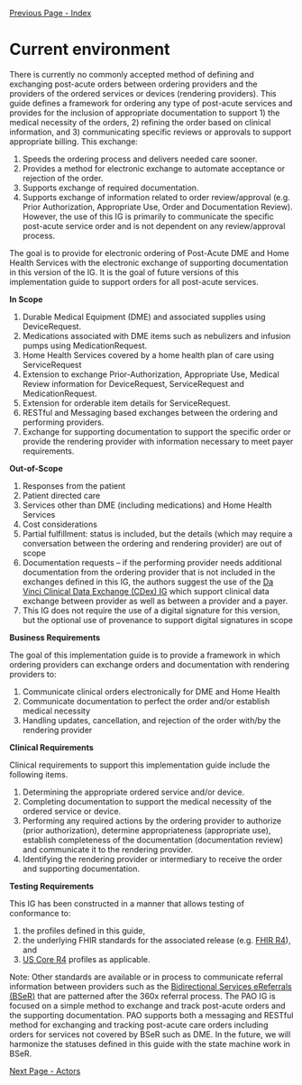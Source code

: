 [Previous Page - Index](index.html)

# Current environment
There is currently no commonly accepted method of defining and exchanging post-acute orders between ordering providers and the providers of the ordered services or devices (rendering providers).  This guide defines a framework for ordering any type of post-acute services and provides for the inclusion of appropriate documentation to support 1) the medical necessity of the orders, 2) refining the order based on clinical information, and 3) communicating specific reviews or approvals to support appropriate billing.  This exchange:
1.	Speeds the ordering process and delivers needed care sooner.
2.	Provides a method for electronic exchange to automate acceptance or rejection of the order.
3.	Supports exchange of required documentation.
4.	Supports exchange of information related to order review/approval (e.g. Prior Authorization, Appropriate Use, Order and Documentation Review). However, the use of this IG is primarily to communicate the specific post-acute service order and is not dependent on any review/approval process.

The goal is to provide for electronic ordering of Post-Acute DME and Home Health Services with the electronic exchange of supporting documentation in this version of the IG.  It is the goal of future versions of this implementation guide to support orders for all post-acute services.

**In Scope**
1.	Durable Medical Equipment (DME) and associated supplies using DeviceRequest.
2.	Medications associated with DME items such as nebulizers and infusion pumps using MedicationRequest.
3.	Home Health Services covered by a home health plan of care using ServiceRequest
4.	Extension to exchange Prior-Authorization, Appropriate Use, Medical Review information  for DeviceRequest, ServiceRequest and MedicationRequest.
5. 	Extension for orderable item details for ServiceRequest.
6.	RESTful and Messaging based exchanges between the ordering and performing providers.
7.	Exchange for supporting documentation to support the specific order or provide the rendering provider with information necessary to meet payer requirements.

**Out-of-Scope**
1.	Responses from the patient 
2.	Patient directed care
3.	Services other than DME (including medications) and  Home Health Services
4.	Cost considerations
5.	Partial fulfillment: status is included, but the details (which may require a conversation between the ordering and rendering provider) are out of scope
6.	Documentation requests – if the performing provider needs additional documentation from the ordering provider that is not included in the exchanges defined in this IG, the authors suggest the use of the [Da Vinci Clinical Data Exchange (CDex) IG](http://build.fhir.org/ig/HL7/davinci-ecdx/index.html) which support clinical data exchange between provider as well as between a provider and a payer.
7.	This IG does not require the use of a digital signature for this version, but the optional use of provenance to support digital signatures in scope

**Business Requirements**

The goal of this implementation guide is to provide a framework in which ordering providers can exchange orders and documentation with rendering providers to:
1.	Communicate clinical orders electronically for DME and Home Health
2.	Communicate documentation to perfect the order and/or establish medical necessity
3.	Handling updates, cancellation, and rejection of the order with/by the rendering provider

**Clinical Requirements**

Clinical requirements to support this implementation guide include the following items.
1.	Determining the appropriate ordered service and/or device.
2.	Completing documentation to support the medical necessity of the ordered service or device.
3.	Performing any required actions by the ordering provider to authorize (prior authorization), determine appropriateness (appropriate use), establish completeness of the documentation (documentation review) and communicate it to the rendering provider.
4.	Identifying the rendering  provider or intermediary to receive the order and supporting documentation.

**Testing Requirements**

This IG has been constructed in a manner that allows testing of conformance to:
1. the profiles defined in this guide, 
2.  the underlying FHIR standards for the associated release (e.g. [FHIR R4](http://hl7.org/fhir/)), and 
3. [US Core R4](http://build.fhir.org/ig/HL7/US-Core-R4/) profiles as applicable.

Note: Other standards are available or in process to communicate referral information between providers such as the [Bidirectional Services eReferrals (BSeR)](http://hl7.org/fhir/us/bser/2019May/BSeRMessagingWorkflow.html) that are patterned after the 360x referral process. The PAO IG is focused on a simple method to exchange and track post-acute orders and the supporting documentation. PAO supports both a messaging and RESTful method for exchanging and tracking post-acute care orders including orders for services not covered by BSeR such as DME.  In the future, we will harmonize the statuses defined in this guide with the state machine work in BSeR.


[Next Page - Actors](actors.html)